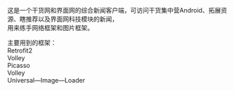 这是一个干货网和界面网的综合新闻客户端，可访问干货集中营Android、拓展资源、瞎推荐以及界面网科技模块的新闻，   
用来练手网络框架和图片框架。

主要用到的框架：  
Retrofit2     
Volley  
Picasso   
Volley  
Universal—Image—Loader  
